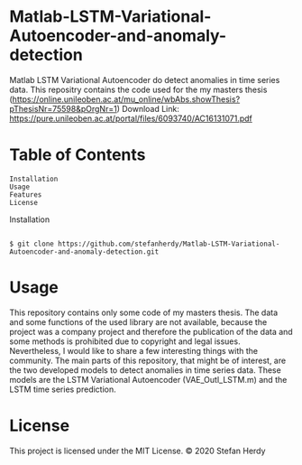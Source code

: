 # Matlab-LSTM-Variational-Autoencoder-and-anomaly-detection


Matlab LSTM Variational Autoencoder do detect anomalies in time series data.
This repositry contains the code used for the my masters thesis (https://online.unileoben.ac.at/mu_online/wbAbs.showThesis?pThesisNr=75598&pOrgNr=1)
Download Link: https://pure.unileoben.ac.at/portal/files/6093740/AC16131071.pdf

# Table of Contents

    Installation
    Usage
    Features
    License

Installation

```shell

$ git clone https://github.com/stefanherdy/Matlab-LSTM-Variational-Autoencoder-and-anomaly-detection.git
```
# Usage

This repository contains only some code of my masters thesis. The data and some functions of the used library are not available, because the project was a company project and therefore the publication of the data and some methods is prohibited due to copyright and legal issues.
Nevertheless, I would like to share a few interesting things with the community.
The main parts of this repository, that might be of interest, are the two developed models to detect anomalies in time series data. These models are the LSTM Variational Autoencoder (VAE_Outl_LSTM.m) and the LSTM time series prediction.


# License

This project is licensed under the MIT License.
:copyright: 2020 Stefan Herdy

